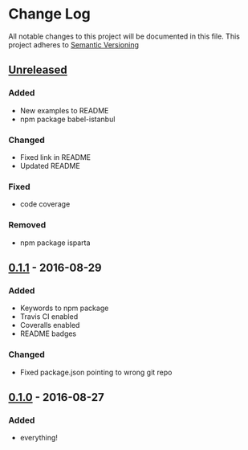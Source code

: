 # Change Log
All notable changes to this project will be documented in this file.
This project adheres to [Semantic Versioning](http://semver.org/)

<!--

- List releases in reverse-chronological order (newest on top).
- Write all dates in YYYY-MM-DD format. (Example: 2012-06-02 for June 2nd, 2012.)
- It’s international, sensible, and language-independent.

- Group changes to describe their impact on the project, as follows:
### Added for new features.
### Changed for changes in existing functionality.
### Deprecated for once-stable features removed in upcoming releases.
### Removed for deprecated features removed in this release.
### Fixed for any bug fixes.
### Security to invite users to upgrade in case of vulnerabilities.

-->

## [Unreleased]

### Added
- New examples to README
- npm package babel-istanbul

### Changed
- Fixed link in README
- Updated README

### Fixed
- code coverage

### Removed
- npm package isparta

## [0.1.1] - 2016-08-29

### Added
- Keywords to npm package
- Travis CI enabled
- Coveralls enabled
- README badges

### Changed
- Fixed package.json pointing to wrong git repo

## [0.1.0] - 2016-08-27

### Added
- everything!

[Unreleased]: https://github.com/michaelmitchell/babel-plugin-pipe-composition/compare/0.1.1...HEAD
[0.1.1]: https://github.com/michaelmitchell/babel-plugin-pipe-composition/compare/0.1.0...0.1.1
[0.1.0]: https://github.com/michaelmitchell/babel-plugin-pipe-composition/compare/80a14e6993226c1fc8ff1a8dce3f51d1a399d751...0.1.0
